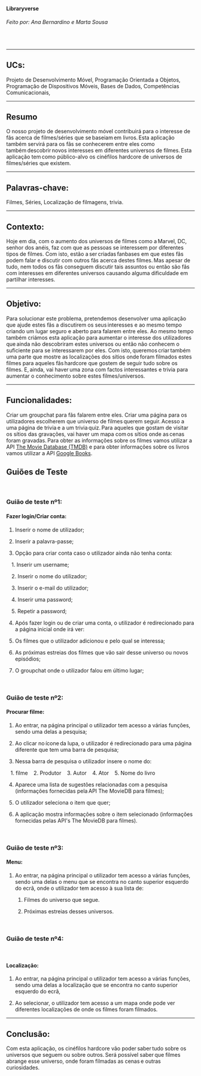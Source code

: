 #### Libraryverse  

###### Feito por: Ana Bernardino e Marta Sousa
 
***

## UCs:

Projeto de Desenvolvimento Móvel, Programação Orientada a Objetos, Programação de Dispositivos Móveis, Bases de Dados, Competências Comunicacionais,  

*** 

## Resumo  

O nosso projeto de desenvolvimento móvel contribuirá para o interesse de fãs acerca de filmes/séries que se baseiam em livros. Esta aplicação também servirá para os fãs se conhecerem entre eles como também descobrir novos interesses em diferentes universos de filmes. Esta aplicação tem como público-alvo os cinéfilos hardcore de universos de filmes/séries que existem.  

***

## Palavras-chave:  

Filmes, Séries, Localização de filmagens, trivia.  

***

## Contexto:  

Hoje em dia, com o aumento dos universos de filmes como a Marvel, DC, senhor dos anéis, faz com que as pessoas se interessem por diferentes tipos de filmes. Com isto, estão a ser criadas fanbases em que estes fãs podem falar e discutir com outros fãs acerca destes filmes. Mas apesar de tudo, nem todos os fãs conseguem discutir tais assuntos ou então são fãs com interesses em diferentes universos causando alguma dificuldade em partilhar interesses.  

*** 

## Objetivo:  

Para solucionar este problema, pretendemos desenvolver uma aplicação que ajude estes fãs a discutirem os seus interesses e ao mesmo tempo criando um lugar seguro e aberto para falarem entre eles. Ao mesmo tempo também criámos esta aplicação para aumentar o interesse dos utilizadores que ainda não descobriram estes universos ou então não conhecem o suficiente para se interessarem por eles. Com isto, queremos criar também uma parte que mostre as localizações dos sítios onde foram filmados estes filmes para aqueles fãs hardcore que gostem de seguir tudo sobre os filmes. E, ainda, vai haver uma zona com factos interessantes e trivia para aumentar o conhecimento sobre estes filmes/universos.  

*** 

## Funcionalidades:  

Criar um groupchat para fãs falarem entre eles. Criar uma página para os utilizadores escolherem que universo de filmes querem seguir. Acesso a uma página de trivia e a um trivia quiz. Para aqueles que gostam de visitar os sítios das gravações, vai haver um mapa com os sítios onde as cenas foram gravadas. Para obter as informações sobre os filmes vamos utilizar a API [The Movie Database (TMDB)](https://www.themoviedb.org/) e para obter informações sobre os livros vamos utilizar a API [Google Books](https://developers.google.com/books/docs/overview).

 

## Guiões de Teste  

  

### Guião de teste nº1:  

#### Fazer login/Criar conta:  

   1. Inserir o nome de utilizador;  

   2. Inserir a palavra-passe;  

   3. Opção para criar conta caso o utilizador ainda não tenha conta:  

        1. Inserir um username;  

        2. Inserir o nome do utilizador;  

        3. Inserir o e-mail do utilizador;  

        4. Inserir uma password;  

        5. Repetir a password;  

   4. Após fazer login ou de criar uma conta, o utilizador é redirecionado para a página inicial onde irá ver:  

   5. Os filmes que o utilizador adicionou e pelo qual se interessa;  

   6. As próximas estreias dos filmes que vão sair desse universo ou novos episódios;  

   7. O groupchat onde o utilizador falou em último lugar;  

  

### Guião de teste nº2:  

#### Procurar filme:  

 1. Ao entrar, na página principal o utilizador tem acesso a várias funções, sendo uma delas a pesquisa;  

 2. Ao clicar no ícone da lupa, o utilizador é redirecionado para uma página diferente que tem uma barra de pesquisa;  

 3. Nessa barra de pesquisa o utilizador insere o nome do:  

    1. filme
    2. Produtor
    3. Autor
    4. Ator
    5. Nome do livro 

 4. Aparece uma lista de sugestões relacionadas com a pesquisa (informações fornecidas pela API The MovieDB para filmes);  

 5. O utilizador seleciona o item que quer;  

 6. A aplicação mostra informações sobre o item selecionado (informações fornecidas pelas API's The MovieDB para filmes).  

  

### Guião de teste nº3:  

#### Menu:  

 1. Ao entrar, na página principal o utilizador tem acesso a várias funções, sendo uma delas o menu que se encontra no canto superior esquerdo do ecrã, onde o utilizador tem acesso à sua lista de:  

    1. Filmes do universo que segue.  

    2. Próximas estreias desses universos.  

  

### Guião de teste nº4:  

  

#### Localização:  

 1. Ao entrar, na página principal o utilizador tem acesso a várias funções, sendo uma delas a localização que se encontra no canto superior esquerdo do ecrã,  

 2. Ao selecionar, o utilizador tem acesso a um mapa onde pode ver diferentes localizações de onde os filmes foram filmados. 
    
    
***

## Conclusão:  

Com esta aplicação, os cinéfilos hardcore vão poder saber tudo sobre os universos que seguem ou sobre outros. Será possível saber que filmes abrange esse universo, onde foram filmadas as cenas e outras curiosidades.  
